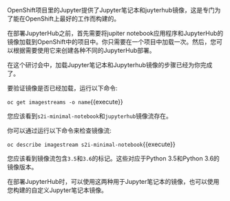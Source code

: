 OpenShift项目里的Jupyter提供了Jupyter笔记本和juyterhub镜像，这是专门为了能在OpenShift上最好的工作而构建的。

在部署JupyterHub之前，首先需要将jupiter notebook应用程序和JupyterHub的镜像加载到OpenShift中的项目中。你只需要在一个项目中加载一次。然后，您可以根据需要使用它来创建各种不同的JupyterHub部署。

在这个研讨会中，加载Jupyter笔记本和Jupyterhub镜像的步骤已经为你完成了。

要验证镜像是否已经加载，运行以下命令:

``oc get imagestreams -o name``{{execute}}

您应该看到``s2i-minimal-notebook``和``jupyterhub``镜像流存在。

你可以通过运行以下命令来检查镜像流:

``oc describe imagestream s2i-minimal-notebook``{{execute}}

您应该看到镜像流包含``3.5``和``3.6``的标记。这些对应于Python 3.5和Python 3.6的镜像版本。

在部署JupyterHub时，可以使用这两种用于Jupyter笔记本的镜像，也可以使用您构建的自定义Jupyter笔记本镜像。